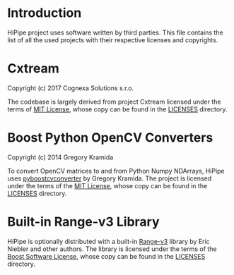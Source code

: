 Introduction
============

HiPipe project uses software written by third parties. This file
contains the list of all the used projects with their respective licenses
and copyrights.

Cxtream
=======

Copyright (c) 2017 Cognexa Solutions s.r.o.

The codebase is largely derived from project Cxtream licensed under the terms
of [MIT License](LICENSES/MIT_License.txt), whose copy can be found in the
[LICENSES](LICENSES) directory.

Boost Python OpenCV Converters
==============================

Copyright (c) 2014 Gregory Kramida

To convert OpenCV matrices to and from Python Numpy NDArrays, HiPipe uses
[pyboostcvconverter](https://github.com/Algomorph/pyboostcvconverter)
by Gregory Kramida. The project is licensed under the terms of the
[MIT License](LICENSES/MIT_License.txt), whose copy can be found in the
[LICENSES](LICENSES) directory.


Built-in Range-v3 Library
=========================

HiPipe is optionally distributed with a built-in
[Range-v3](https://github.com/ericniebler/range-v3) library by Eric Niebler and
other authors. The library is licensed under the terms of the
[Boost Software License](LICENSES/Boost_Software_License.txt), whose copy can be
found in the [LICENSES](LICENSES) directory.
